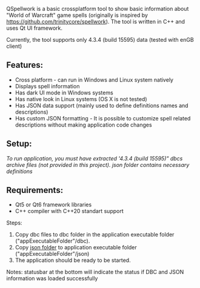 QSpellwork is a basic crossplatform tool to show basic information about "World of Warcraft" game spells (originally is inspired by https://github.com/trinitycore/spellwork).
The tool is written in C++ and uses Qt UI framework.

Currently, the tool supports only 4.3.4 (build 15595) data (tested with enGB client)

## Features:
* Cross platform - can run in Windows and Linux system natively
* Displays spell information
* Has dark UI mode in Windows systems
* Has native look in Linux systems (OS X is not tested)
* Has JSON data support (mainly used to define definitions names and descriptions)
* Has custom JSON formatting - It is possible to customize spell related descriptions without making application code changes

## Setup:

*To run application, you must have extracted '4.3.4 (build 15595)" dbcs archive files (not provided in this project).*
*json folder contains necessary definitions*

## Requirements:
* Qt5 or Qt6 framework libraries
* C++ compiler with C++20 standart support

Steps:
1. Copy dbc files to dbc folder in the application executable folder ("appExecutableFolder"/dbc).
2. Copy [json folder](json) to application executable folder ("appExecutableFolder"/json)
3. The application should be ready to be started.

Notes: statusbar at the bottom will indicate the status if DBC and JSON information was loaded successfully
